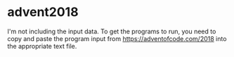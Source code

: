 # advent2018

I'm not including the input data.  To get the programs to run, you need to copy and paste the program input from https://adventofcode.com/2018 into the appropriate text file.
